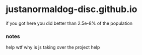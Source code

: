 # justanormaldog-disc.github.io

if you got here you did better than 2.5e-8% of the population

### notes
help wtf why is js taking over the project help
